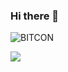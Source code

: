 ### Hi there 👋

![BITCON](https://badgen.net/https/napkin-examples.npkn.net/bitcoin-badge)
<!--
**little-buddy/little-buddy** is a ✨ _special_ ✨ repository because its `README.md` (this file) appears on your GitHub profile.

Here are some ideas to get you started:

- 🔭 I’m currently working on ...
- 🌱 I’m currently learning ...
- 👯 I’m looking to collaborate on ...
- 🤔 I’m looking for help with ...
- 💬 Ask me about ...
- 📫 How to reach me: ...
- 😄 Pronouns: ...
- ⚡ Fun fact: ...
-->
![](https://github.com/little-buddy/little-buddy/edit/main/btctomoon.png)
